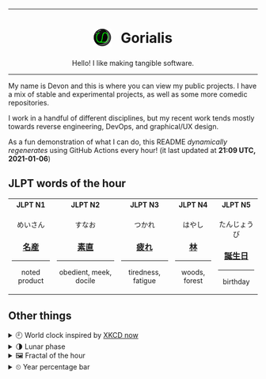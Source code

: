 ***

<h1 align="center">
<sub>
    <img src="readme/resources/avatar.png" height="36">
</sub>
&nbsp;
Gorialis
</h1>
<p align="center">
Hello! I like making tangible software.
</p>

***

My name is Devon and this is where you can view my public projects. I have a mix of stable and experimental projects, as well as some more comedic repositories.

I work in a handful of different disciplines, but my recent work tends mostly towards reverse engineering, DevOps, and graphical/UX design.

As a fun demonstration of what I can do, this README *dynamically regenerates* using GitHub Actions every hour! (it last updated at **21:09 UTC, 2021-01-06**)

<h2>JLPT words of the hour</h2>
<table>
    <tr>
        <th>JLPT N1</th>
        <th>JLPT N2</th>
        <th>JLPT N3</th>
        <th>JLPT N4</th>
        <th>JLPT N5</th>
    </tr>
    <tr>
        <td>
            <p align="center">めいさん</p>
            <h3 align="center"><b><a href="https://jisho.org/search/%E5%90%8D%E7%94%A3">名産</a></b></h3>
            <hr>
            <p align="center">noted product</p>
        </td>
        <td>
            <p align="center">すなお</p>
            <h3 align="center"><b><a href="https://jisho.org/search/%E7%B4%A0%E7%9B%B4">素直</a></b></h3>
            <hr>
            <p align="center">obedient,<wbr> meek,<wbr> docile</p>
        </td>
        <td>
            <p align="center">つかれ</p>
            <h3 align="center"><b><a href="https://jisho.org/search/%E7%96%B2%E3%82%8C">疲れ</a></b></h3>
            <hr>
            <p align="center">tiredness,<wbr> fatigue</p>
        </td>
        <td>
            <p align="center">はやし</p>
            <h3 align="center"><b><a href="https://jisho.org/search/%E6%9E%97">林</a></b></h3>
            <hr>
            <p align="center">woods,<wbr> forest</p>
        </td>
        <td>
            <p align="center">たんじょうび</p>
            <h3 align="center"><b><a href="https://jisho.org/search/%E8%AA%95%E7%94%9F%E6%97%A5">誕生日</a></b></h3>
            <hr>
            <p align="center">birthday</p>
        </td>
    </tr>
</table>

<h2>Other things</h2>
<details>
<summary>🕘  World clock inspired by <a href="https://xkcd.com/now">XKCD now</a></summary>

> <img src="generated/now.png" width="512">

</details>
<details>
<summary>🌗 Lunar phase</summary>

The moon is approximately 80.62% through its phase (Last Quarter).

</details>
<details>
<summary>&#x1f5bc; Fractal of the hour</summary>

> <img src="generated/fractal.png" width="512">

</details>
<details>
<summary>&#x23f2; Year percentage bar</summary>
<pre><code>2021 [▁▁▁▁▁▁▁▁▁▁▁▁▁▁▁▁▁▁▁▁] 1.61%</code></pre>
</details>
